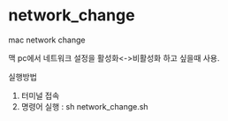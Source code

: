 # network_change
mac network change

맥 pc에서 네트워크 설정을 활성화<->비활성화 하고 싶을때 사용.

실행방법
1. 터미널 접속
2. 명령어 실행 : sh network_change.sh 
